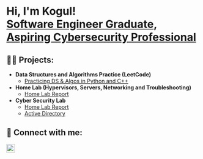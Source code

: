<h1>Hi, I'm Kogul! <br/><a href="https://github.com/joshmadakor1">Software Engineer Graduate</a>, <a href="https://www.linkedin.com/in/joshmadakor/">Aspiring Cybersecurity Professional</a></h1>

<h2>👨‍💻 Projects:</h2>

- <b>Data Structures and Algorithms Practice (LeetCode)</b>
  - [Practicing DS & Algos in Python and C++](https://github.com/kogull/Algorithms-Practice)
- <b>Home Lab (Hypervisors, Servers, Networking and Troubleshooting)</b>
  - [Home Lab Report](https://github.com/kogull/Home-Lab)
- <b>Cyber Security Lab</b>
  - [Home Lab Report](https://github.com/kogull/Home-Lab)
  - [Active Directory](https://github.com/kogull/activedirectory)


<h2> 🤳 Connect with me:</h2>

[<img align="left" alt="KogulKomi | LinkedIn" width="22px" src="https://upload.wikimedia.org/wikipedia/commons/8/81/LinkedIn_icon.svg" />][linkedin]

[linkedin]: https://www.linkedin.com/in/kogul-komi

